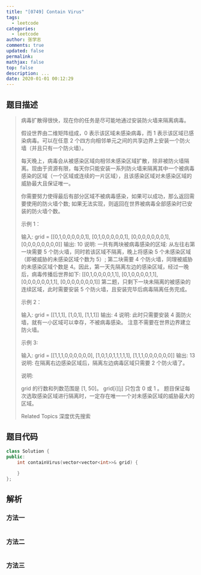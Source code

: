 ```yaml
---
title: "[0749] Contain Virus"
tags:
  - leetcode
categories:
  - leetcode
author: 张学志
comments: true
updated: false
permalink:
mathjax: false
top: false
description: ...
date: 2020-01-01 00:12:29
---
```


## 题目描述

> 病毒扩散得很快，现在你的任务是尽可能地通过安装防火墙来隔离病毒。 
> 
> 假设世界由二维矩阵组成，0 表示该区域未感染病毒，而 1 表示该区域已感染病毒。可以在任意 2 个四方向相邻单元之间的共享边界上安装一个防火墙（并且只有一个防火墙）。 
> 
> 每天晚上，病毒会从被感染区域向相邻未感染区域扩散，除非被防火墙隔离。现由于资源有限，每天你只能安装一系列防火墙来隔离其中一个被病毒感染的区域（一个区域或连续的一片区域），且该感染区域对未感染区域的威胁最大且保证唯一。 
> 
> 你需要努力使得最后有部分区域不被病毒感染，如果可以成功，那么返回需要使用的防火墙个数; 如果无法实现，则返回在世界被病毒全部感染时已安装的防火墙个数。 
> 
> 
> 
> 示例 1： 
> 
> 输入: grid = 
> [[0,1,0,0,0,0,0,1],
> [0,1,0,0,0,0,0,1],
> [0,0,0,0,0,0,0,1],
> [0,0,0,0,0,0,0,0]]
> 输出: 10
> 说明:
> 一共有两块被病毒感染的区域: 从左往右第一块需要 5 个防火墙，同时若该区域不隔离，晚上将感染 5 个未感染区域（即被威胁的未感染区域个数为 5）;
> 第二块需要 4 个防火墙，同理被威胁的未感染区域个数是 4。因此，第一天先隔离左边的感染区域，经过一晚后，病毒传播后世界如下:
> [[0,1,0,0,0,0,1,1],
> [0,1,0,0,0,0,1,1],
> [0,0,0,0,0,0,1,1],
> [0,0,0,0,0,0,0,1]]
> 第二题，只剩下一块未隔离的被感染的连续区域，此时需要安装 5 个防火墙，且安装完毕后病毒隔离任务完成。
> 
> 
> 示例 2： 
> 
> 输入: grid = 
> [[1,1,1],
> [1,0,1],
> [1,1,1]]
> 输出: 4
> 说明: 
> 此时只需要安装 4 面防火墙，就有一小区域可以幸存，不被病毒感染。
> 注意不需要在世界边界建立防火墙。 
> 
> 
> 
> 示例 3: 
> 
> 输入: grid = 
> [[1,1,1,0,0,0,0,0,0],
> [1,0,1,0,1,1,1,1,1],
> [1,1,1,0,0,0,0,0,0]]
> 输出: 13
> 说明: 
> 在隔离右边感染区域后，隔离左边病毒区域只需要 2 个防火墙了。
> 
> 
> 
> 
> 说明: 
> 
> 
> grid 的行数和列数范围是 [1, 50]。 
> grid[i][j] 只包含 0 或 1 。 
> 题目保证每次选取感染区域进行隔离时，一定存在唯一一个对未感染区域的威胁最大的区域。 
> 
> 
> 
> Related Topics 深度优先搜索

## 题目代码

```cpp
class Solution {
public:
    int containVirus(vector<vector<int>>& grid) {
        
    }
};
```

## 解析

### 方法一

```cpp

```

### 方法二

```cpp

```

### 方法三

```cpp

```

